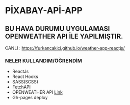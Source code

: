 # PİXABAY-APİ-APP

## BU HAVA DURUMU UYGULAMASI OPENWEATHER API İLE YAPILMIŞTIR. 

CANLI : https://furkancakici.github.io/weather-app-reactjs/

### NELER KULLANDIM/ÖĞRENDİM

- ReactJs
- React Hooks
- SASS(SCSS)
- FetchAPI
- OPENWEATHER API [Link](https://openweathermap.org/api)
- Gh-pages deploy
